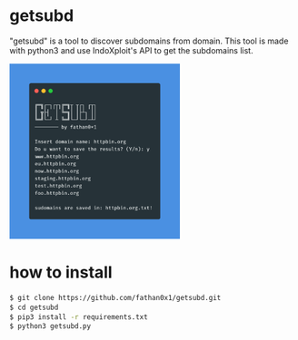 # getsubd
"getsubd" is a tool to discover subdomains from domain. This tool is made with python3 and use IndoXploit's API to get the subdomains list.

<img src="https://raw.githubusercontent.com/fathan0x1/getsubd/master/screenshot.png" width=300>

# how to install
```sh
$ git clone https://github.com/fathan0x1/getsubd.git
$ cd getsubd
$ pip3 install -r requirements.txt
$ python3 getsubd.py
```
